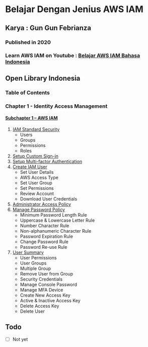 # Belajar Dengan Jenius AWS IAM
## Karya : Gun Gun Febrianza
### Published in 2020
### Learn AWS IAM on Youtube : [Belajar AWS IAM Bahasa Indonesia](https://www.youtube.com/watch?v=WhO6kJfYeMU)

## Open Library Indonesia

### Table of Contents

### Chapter 1 - Identity Access Management

#### [Subchapter 1 – AWS IAM](https://github.com/gungunfebrianza/Belajar-Dengan-Jenius-AWS-IAM/blob/master/subchapter1/subchapter1.md)

1. [IAM Standard Security](https://github.com/gungunfebrianza/Belajar-Dengan-Jenius-AWS-IAM/blob/master/subchapter1/1.IAM%20Standard%20Security.md)
   - Users
   - Groups
   - Permissions
   - Roles
2. [Setup Custom Sign-in](https://github.com/gungunfebrianza/Belajar-Dengan-Jenius-AWS-IAM/blob/master/subchapter1/2.Setup%20Custom%20Sign-in.md)
3. [Setup Multi-factor Authentication](https://github.com/gungunfebrianza/Belajar-Dengan-Jenius-AWS-IAM/blob/master/subchapter1/3.Setup%20MFA.md)
4. [Create IAM User](https://github.com/gungunfebrianza/Belajar-Dengan-Jenius-AWS-IAM/blob/master/subchapter1/4.Create%20IAM%20User.md)
   - Set User Details
   - AWS Access Type
   - Set User Group
   - Set Permissions
   - Review Account
   - Download User Credentials
5. [Administrator Access Policy](https://github.com/gungunfebrianza/Belajar-Dengan-Jenius-AWS-IAM/blob/master/subchapter1/5.Administrator%20Access%20Policy.md) 
6. [Manage Password Policy](https://github.com/gungunfebrianza/Belajar-Dengan-Jenius-AWS-IAM/blob/master/subchapter1/6.Manage%20Password%20Policy.md) 
   - Minimum Password Length Rule
   - Uppercase & Lowercase Letter Rule
   - Number Character Rule
   - Non-alphanumeric Character Rule
   - Password Expiration Rule
   - Change Password Rule
   - Password Re-use Rule
7. [User Summary](https://github.com/gungunfebrianza/Belajar-Dengan-Jenius-AWS-IAM/blob/master/subchapter1/7.User%20Summary.md) 
   - User Permissions
   - User Groups
   - Multiple Group
   - Remove User from Group
   - Security Credentials
   - Manage Console Password
   - Manage MFA Device
   - Create New Access Key
   - Active & Inactive Access Key
   - Delete Access Key
   - Delete User


## Todo
- [ ] Not yet
